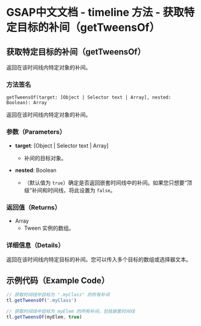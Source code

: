 # GSAP中文文档 - timeline 方法 - 获取特定目标的补间（getTweensOf）

## 获取特定目标的补间（getTweensOf）

返回在该时间线内特定对象的补间。

### 方法签名

```plaintext
getTweensOf(target: [Object | Selector text | Array], nested: Boolean): Array
```

返回在该时间线内特定对象的补间。

### 参数（Parameters）

- **target**: [Object | Selector text | Array]

  - 补间的目标对象。

- **nested**: Boolean
  - （默认值为 `true`）确定是否返回嵌套时间线中的补间。如果您只想要“顶级”补间和时间线，将此设置为 `false`。

### 返回值（Returns）

- Array
  - Tween 实例的数组。

### 详细信息（Details）

返回在该时间线内特定目标的补间。您可以传入多个目标的数组或选择器文本。

## 示例代码（Example Code）

```javascript
// 获取时间线中目标为 ".myClass" 的所有补间
tl.getTweensOf('.myClass')

// 获取时间线中目标为 myElem 的所有补间，包括嵌套时间线
tl.getTweensOf(myElem, true)
```
